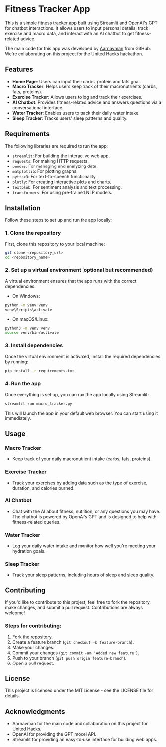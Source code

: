# Fitness Tracker App

This is a simple fitness tracker app built using Streamlit and OpenAI's GPT for chatbot interactions. It allows users to input personal details, track exercise and macro data, and interact with an AI chatbot to get fitness-related advice.

The main code for this app was developed by [Aarnavman](https://github.com/aarnavman) from GitHub. We're collaborating on this project for the United Hacks hackathon.

## Features

- **Home Page**: Users can input their carbs, protein and fats goal.
- **Macro Tracker**: Helps users keep track of their macronutrients (carbs, fats, proteins).
- **Exercise Tracker**: Allows users to log and track their exercises.
- **AI Chatbot**: Provides fitness-related advice and answers questions via a conversational interface.
- **Water Tracker**: Enables users to track their daily water intake.
- **Sleep Tracker**: Tracks users' sleep patterns and quality.

## Requirements

The following libraries are required to run the app:

- `streamlit`: For building the interactive web app.
- `requests`: For making HTTP requests.
- `pandas`: For managing and analyzing data.
- `matplotlib`: For plotting graphs.
- `pyttsx3`: For text-to-speech functionality.
- `plotly`: For creating interactive plots and charts.
- `textblob`: For sentiment analysis and text processing.
- `transformers`: For using pre-trained NLP models.

## Installation

Follow these steps to set up and run the app locally:

### 1. Clone the repository
First, clone this repository to your local machine:
```bash
git clone <repository_url>
cd <repository_name>
```

### 2. Set up a virtual environment (optional but recommended)
A virtual environment ensures that the app runs with the correct dependencies.

- On Windows:
```bash
python -m venv venv
venv\Scripts\activate
```

- On macOS/Linux:
```bash
python3 -m venv venv
source venv/bin/activate
```

### 3. Install dependencies
Once the virtual environment is activated, install the required dependencies by running:
```bash
pip install -r requirements.txt
```

### 4. Run the app
Once everything is set up, you can run the app locally using Streamlit:
```bash
streamlit run macro_tracker.py
```

This will launch the app in your default web browser. You can start using it immediately.

## Usage

### Macro Tracker
- Keep track of your daily macronutrient intake (carbs, fats, proteins).
  
### Exercise Tracker
- Track your exercises by adding data such as the type of exercise, duration, and calories burned.

### AI Chatbot
- Chat with the AI about fitness, nutrition, or any questions you may have. The chatbot is powered by OpenAI's GPT and is designed to help with fitness-related queries.

### Water Tracker
- Log your daily water intake and monitor how well you're meeting your hydration goals.

### Sleep Tracker
- Track your sleep patterns, including hours of sleep and sleep quality.

## Contributing
If you'd like to contribute to this project, feel free to fork the repository, make changes, and submit a pull request. Contributions are always welcome!

### Steps for contributing:
1. Fork the repository.
2. Create a feature branch (`git checkout -b feature-branch`).
3. Make your changes.
4. Commit your changes (`git commit -am 'Added new feature'`).
5. Push to your branch (`git push origin feature-branch`).
6. Open a pull request.

## License
This project is licensed under the MIT License - see the LICENSE file for details.

## Acknowledgments
- Aarnavman for the main code and collaboration on this project for United Hacks.
- OpenAI for providing the GPT model API.
- Streamlit for providing an easy-to-use interface for building web apps.
